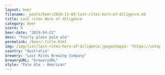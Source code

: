 ```yaml
---
layout: beer
filename: _posts/beer/2016-11-09-last-rites-horn-of-diligence.md
title: Last rites Horn of diligence
category: beer
score: 6
beer-date: "2019-04-22"
desc: "Fairly plain pale ale"
permalink: /beer/:title.html
img: /img/list/last-rites-horn-of-diligence.jpeguntappd: "https://untappd.com/b/last-rites-brewing-company-horn-of-diligence/1493116"
country: "Australia"
brewery: "Last Rites Brewing Company"
breweryURL: "breweryURL"
style: "Pale Ale - American"
---
```

